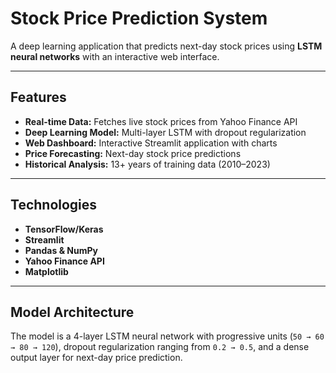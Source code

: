 # Stock Price Prediction System

A deep learning application that predicts next-day stock prices using **LSTM neural networks** with an interactive web interface.

---

## Features

- **Real-time Data:** Fetches live stock prices from Yahoo Finance API  
- **Deep Learning Model:** Multi-layer LSTM with dropout regularization  
- **Web Dashboard:** Interactive Streamlit application with charts  
- **Price Forecasting:** Next-day stock price predictions  
- **Historical Analysis:** 13+ years of training data (2010–2023)  

---

## Technologies

- **TensorFlow/Keras**  
- **Streamlit**  
- **Pandas & NumPy**  
- **Yahoo Finance API**  
- **Matplotlib**  

---

## Model Architecture

The model is a 4-layer LSTM neural network with progressive units (`50 → 60 → 80 → 120`), dropout regularization ranging from `0.2 → 0.5`, and a dense output layer for next-day price prediction.